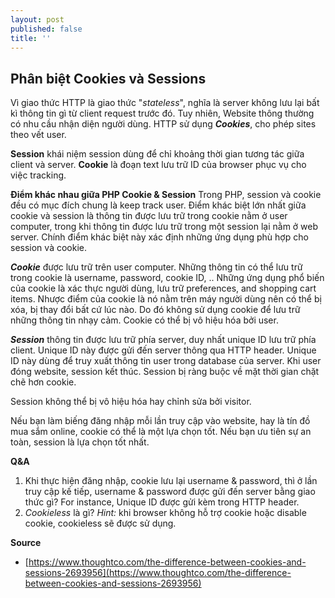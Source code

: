 ```yaml
---
layout: post
published: false
title: ''
---
```

## Phân biệt Cookies và Sessions

Vì giao thức HTTP là giao thức "_stateless_", nghĩa là server không lưu lại bất kì thông tin gì từ client request trước đó. Tuy nhiên, Website thông thường có nhu cầu nhận diện người dùng. HTTP sử dụng **_Cookies_**, cho phép sites theo vết user. 

**Session** khái niệm session dùng để chỉ khoảng thời gian tương tác giữa client và server. 
**Cookie** là đoạn text lưu trữ ID của browser phục vụ cho việc tracking.

**Điểm khác nhau giữa PHP Cookie & Session**
Trong PHP, session và cookie đều có mục đích chung là keep track user. Điểm khác biệt lớn nhất giữa cookie và session là thông tin được lưu trữ trong cookie nằm ở user computer, trong khi thông tin được lưu trữ trong một session lại nằm ở web server. Chính điểm khác biệt này xác định những ứng dụng phù hợp cho session và cookie. 



**_Cookie_** được lưu trữ trên user computer. Những thông tin có thể lưu trữ trong cookie là username, password, cookie ID, .. Những ứng dụng phổ biến của cookie là xác thực người dùng, lưu trữ preferences, and shopping cart items. Nhược điểm của cookie là nó nằm trên máy người dùng nên có thể bị xóa, bị thay đổi bất cứ lúc nào. Do đó không sử dụng cookie để lưu trữ những thông tin nhạy cảm. Cookie có thể bị vô hiệu hóa bởi user. 

**_Session_** thông tin được lưu trữ phía server, duy nhất unique ID lưu trữ phía client. Unique ID này được gửi đến server thông qua HTTP header. Unique ID này dùng để truy xuất thông tin user trong database của server. Khi user đóng website, session kết thúc. Session bị ràng buộc về mặt thời gian chặt chẽ hơn cookie.  

Session không thể bị vô hiệu hóa hay chỉnh sửa bởi visitor. 

Nếu bạn làm biếng đăng nhập mỗi lần truy cập vào website, hay là tín đồ mua sắm online, cookie có thể là một lựa chọn tốt. Nếu bạn ưu tiên sự an toàn, session là lựa chọn tốt nhất. 

**Q&A**
1. Khi thực hiện đăng nhập, cookie lưu lại username & password, thì ở lần truy cập kế tiếp, username & password được gửi đến server bằng giao thức gì? 
For instance, Unique ID được gửi kèm trong HTTP header. 
2. _Cookieless_ là gì? 
*Hint:* khi browser không hỗ trợ cookie hoặc disable cookie, cookieless sẽ được sử dụng. 


**Source**
- [https://www.thoughtco.com/the-difference-between-cookies-and-sessions-2693956](https://www.thoughtco.com/the-difference-between-cookies-and-sessions-2693956)
